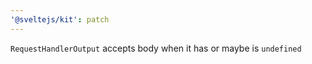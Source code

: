 ```yaml
---
'@sveltejs/kit': patch
---
```


`RequestHandlerOutput` accepts body when it has or maybe is `undefined`
